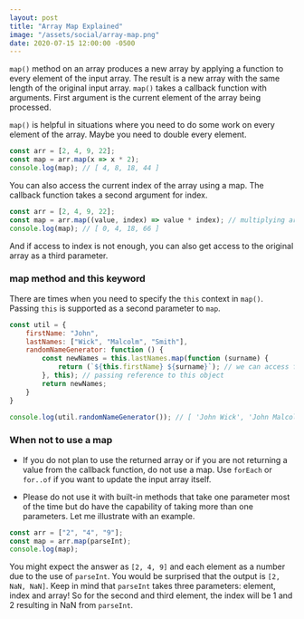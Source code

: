 ```yaml
---
layout: post
title: "Array Map Explained"
image: "/assets/social/array-map.png"
date: 2020-07-15 12:00:00 -0500
---
```


`map()` method on an array produces a new array by applying a function to every element of the input array. The result is a new array with the same length of the original input array. `map()` takes a callback function with arguments. First argument is the current element of the array being processed.

`map()` is helpful in situations where you need to do some work on every element of the array. Maybe you need to double every element.

```javascript
const arr = [2, 4, 9, 22];
const map = arr.map(x => x * 2);
console.log(map); // [ 4, 8, 18, 44 ]
```

You can also access the current index of the array using a map. The callback function takes a second argument for index.

```javascript
const arr = [2, 4, 9, 22];
const map = arr.map((value, index) => value * index); // multiplying array value with its index
console.log(map); // [ 0, 4, 18, 66 ]
```

And if access to index is not enough, you can also get access to the original array as a third parameter.

### map method and this keyword

There are times when you need to specify the `this` context in `map()`. Passing `this` is supported as a second parameter to `map`.

```javascript
const util = {
    firstName: "John",
    lastNames: ["Wick", "Malcolm", "Smith"],
    randomNameGenerator: function () {
        const newNames = this.lastNames.map(function (surname) {
            return (`${this.firstName} ${surname}`); // we can access first name provided by this object
        }, this); // passing reference to this object
        return newNames;
    }
}

console.log(util.randomNameGenerator()); // [ 'John Wick', 'John Malcolm', 'John Smith' ]
```

### When not to use a map

- If you do not plan to use the returned array or if you are not returning a value from the callback function, do not use a map. Use `forEach` or `for..of` if you want to update the input array itself.

- Please do not use it with built-in methods that take one parameter most of the time but do have the capability of taking more than one parameters. Let me illustrate with an example.

```javascript
const arr = ["2", "4", "9"];
const map = arr.map(parseInt);
console.log(map);
```

You might expect the answer as `[2, 4, 9]` and each element as a number due to the use of `parseInt`. You would be surprised that the output is `[2, NaN, NaN]`. Keep in mind that `parseInt` takes three parameters: element, index and array! So for the second and third element, the index will be 1 and 2 resulting in NaN from `parseInt`.
